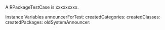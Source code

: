 A RPackageTestCase is xxxxxxxxx.Instance Variables	announcerForTest:		<Object>	createdCategories:		<Object>	createdClasses:		<Object>	createdPackages:		<Object>	oldSystemAnnouncer:		<Object>announcerForTest	- xxxxxcreatedCategories	- xxxxxcreatedClasses	- xxxxxcreatedPackages	- xxxxxoldSystemAnnouncer	- xxxxx